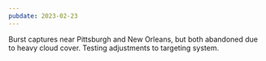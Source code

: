 ```yaml
---
pubdate: 2023-02-23
---
```


Burst captures near Pittsburgh and New Orleans, but both abandoned due to heavy cloud cover.  Testing adjustments to targeting system.
